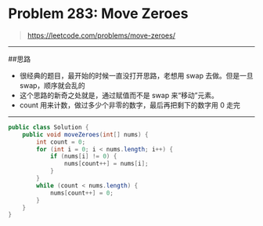 # Problem 283: Move Zeroes

> https://leetcode.com/problems/move-zeroes/

----------
##思路
* 很经典的题目，最开始的时候一直没打开思路，老想用 swap 去做。但是一旦 swap，顺序就会乱的
* 这个思路的新奇之处就是，通过赋值而不是 swap 来“移动”元素。
* count 用来计数，做过多少个非零的数字，最后再把剩下的数字用 0 走完

-----------
```java
public class Solution {
    public void moveZeroes(int[] nums) {
        int count = 0;
        for (int i = 0; i < nums.length; i++) {
            if (nums[i] != 0) {
                nums[count++] = nums[i];
            }
        }
        while (count < nums.length) {
            nums[count++] = 0;
        }
    }
}
```


